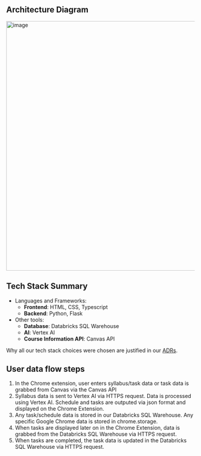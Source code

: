## Architecture Diagram

<img width="1157" height="668" alt="image" src="https://github.com/user-attachments/assets/a5e34e9f-39bf-467c-8ded-7a5eac33299b" />

## Tech Stack Summary

- Languages and Frameworks:
  - **Frontend**: HTML, CSS, Typescript
  - **Backend**: Python, Flask
- Other tools:
  - **Database**: Databricks SQL Warehouse
  - **AI**: Vertex AI
  - **Course Information API**: Canvas API

Why all our tech stack choices were chosen are justified in our [ADRs](architecture/adrs).

## User data flow steps
1. In the Chrome extension, user enters syllabus/task data or task data is grabbed from Canvas via the Canvas API
2. Syllabus data is sent to Vertex AI via HTTPS request. Data is processed using Vertex AI. Schedule and tasks are outputed via json format and displayed on the Chrome Extension.
3. Any task/schedule data is stored in our Databricks SQL Warehouse. Any specific Google Chrome data is stored in chrome.storage.
4. When tasks are displayed later on in the Chrome Extension, data is grabbed from the Databricks SQL Warehouse via HTTPS request.
5. When tasks are completed, the task data is updated in the Databricks SQL Warehouse via HTTPS request. 
